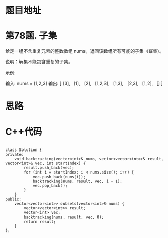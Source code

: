 # 题目地址 

# 第78题. 子集
给定一组不含重复元素的整数数组 nums，返回该数组所有可能的子集（幂集）。

说明：解集不能包含重复的子集。

示例:

输入: nums = [1,2,3]
输出:
[
  [3],
  [1],
  [2],
  [1,2,3],
  [1,3],
  [2,3],
  [1,2],
  []
]


# 思路 


# C++代码

```

class Solution {
private:
    void backtracking(vector<int>& nums, vector<vector<int>>& result, vector<int>& vec, int startIndex) {
        result.push_back(vec);
        for (int i = startIndex; i < nums.size(); i++) {
            vec.push_back(nums[i]);
            backtracking(nums, result, vec, i + 1);
            vec.pop_back();
        }
    }
public:
    vector<vector<int>> subsets(vector<int>& nums) {
        vector<vector<int>> result;
        vector<int> vec;
        backtracking(nums, result, vec, 0);
        return result;
    }
};
```
